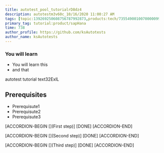 ```yaml
---
title: autotest_pool_tutorialrD8dz4
description: autotestm3v60c_10/16/2020 11:00:27 AM
tags: [topic:139269250608756787992873,products:tech/73554900100700000996,tutorial:experience/advanced]
primary_tag: tutorial:product/sapHana
time: 738
author_profile: https://github.com/ksAutotests
author_name: ksAutotests
---
```

### You will learn
- You will learn this
- and that

autotest tutorial text32ExlL

## Prerequisites
- Prerequisute1
- Prerequisute2
- Prerequisute3

[ACCORDION-BEGIN [](First step)]
[DONE]
[ACCORDION-END]

[ACCORDION-BEGIN [](Second step)]
[DONE]
[ACCORDION-END]

[ACCORDION-BEGIN [](Third step)]
[DONE]
[ACCORDION-END]

